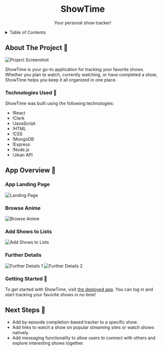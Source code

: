 <!-- PROJECT LOGO -->
<div align="center">
  <h1 align="center">ShowTime</h1>
  <p align="center">
    Your personal show tracker!
  </p>
</div>

<!-- TABLE OF CONTENTS -->
<details>
  <summary>Table of Contents</summary>
  <ol>
    <li><a href="#about-the-project">About The Project</a></li>
    <li><a href="#technologies-used">Technologies Used</a></li>
    <li><a href="#app-overview">App Overview</a></li>
    <li><a href="#getting-started">Getting Started</a></li>
    <li><a href="#next-steps">Next Steps</a></li>
  </ol>
</details>

## About The Project 📝

![Project Screenshot](https://i.imgur.com/sIhqpiO.png)

ShowTime is your go-to application for tracking your favorite shows. Whether you plan to watch, currently watching, or have completed a show, ShowTime helps you keep it all organized in one place.

### Technologies Used 🔧

ShowTime was built using the following technologies:

- !React
- !Clerk
- !JavaScript
- !HTML
- !CSS
- !MongoDB
- !Express
- !Node.js
- !Jikan API

## App Overview 📱

### App Landing Page
![Landing Page](https://i.imgur.com/sIhqpiO.png)

### Browse Anime
![Browse Anime](https://i.imgur.com/hw0QSfi.png)

### Add Shows to Lists
![Add Shows to Lists](https://i.imgur.com/4soUvft.png)

### Further Details
![Further Details 1](https://i.imgur.com/CFnPVa1.png)
![Further Details 2](https://i.imgur.com/svB8kY5.png)

### Getting Started 🌱

To get started with ShowTime, visit [the deployed app](https://show-time-a09774f7fe38.herokuapp.com/). You can log in and start tracking your favorite shows in no time!

## Next Steps 🚀

- Add by-episode completion-based tracker to a specific show.
- Add links to watch a show on popular streaming sites or watch shows natively.
- Add messaging functionality to allow users to connect with others and explore interesting shows together.
